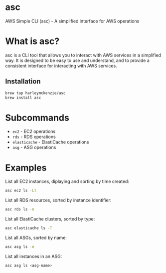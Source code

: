 # asc
AWS Simple CLI (asc) - A simplified interface for AWS operations

# What is asc?

asc is a CLI tool that allows you to interact with AWS services in a simplified way. It is designed to be easy to use and understand, and to provide a consistent interface for interacting with AWS services.

## Installation

```sh
brew tap harleymckenzie/asc
brew install asc
```

# Subcommands
- `ec2` - EC2 operations
- `rds` - RDS operations
- `elasticache` - ElastiCache operations
- `asg` - ASG operations

# Examples

List all EC2 instances, diplaying and sorting by time created:

```sh
asc ec2 ls -Lt
```

List all RDS resources, sorted by instance identifier:

```sh
asc rds ls -n
```

List all ElastiCache clusters, sorted by type:

```sh
asc elasticache ls -T
```

List all ASGs, sorted by name:

```sh
asc asg ls -n
```

List all instances in an ASG:

```sh
asc asg ls <asg-name>
```

